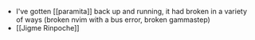 - I've gotten [[paramita]] back up and running, it had broken in a variety of ways (broken nvim with a bus error, broken gammastep)
- [[Jigme Rinpoche]]
